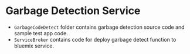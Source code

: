 # Garbage Detection Service
- `GarbageCodeDetect` folder contains garbage detection source code and sample test app code.
- `ServiceBroker` contains code for deploy garbage detect function to bluemix service.

